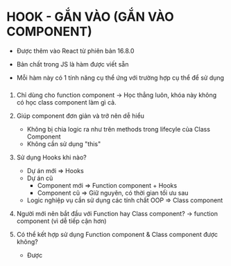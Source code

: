 # HOOK - GẮN VÀO (GẮN VÀO COMPONENT)
 
-  Được thêm vào React từ phiên bản 16.8.0

-  Bản chất trong JS là hàm được viết sẵn

-  Mỗi hàm này có 1 tính năng cụ thể ứng với trường hợp cụ thể để sử dụng

### 
1. Chỉ dùng cho function component 
    -> Học thẳng luôn, khóa này không có học class component làm gì cả.

2. Giúp component đơn giản và trở nên dễ hiểu
    - Không bị chia logic ra như trên methods trong lifecyle của Class Component
    - Không cần sử dụng "this"

3. Sử dụng Hooks khi nào?
    - Dự án mới => Hooks
    - Dự án cũ
        - Component mới => Function component + Hooks
        - Component cũ  => Giữ nguyên, có thời gian tối ưu sau
    - Logic nghiệp vụ cần sử dụng các tính chất OOP => Class component 

4. Người mới nên bắt đầu với Function hay Class component?
    -> function component (vì dễ tiếp cận hơn)
    
5. Có thể kết hợp sử dụng Function component & Class component được không?
    - Được